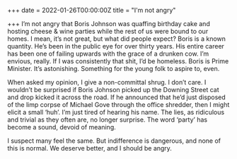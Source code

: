 +++
date = 2022-01-26T00:00:00Z
title = "I'm not angry"

+++
I’m not angry that Boris Johnson was quaffing birthday cake and hosting cheese & wine parties while the rest of us were bound to our homes. I mean, it’s not great, but what did people expect? Boris is a known quantity. He’s been in the public eye for over thirty years. His entire career has been one of failing upwards with the grace of a drunken cow. I’m envious, really. If I was consistently that shit, I’d be homeless. Boris is Prime Minister. It’s astonishing. Something for the young folk to aspire to, even.

When asked my opinion, I give a non-committal shrug. I don’t care. I wouldn’t be surprised if Boris Johnson picked up the Downing Street cat and drop kicked it across the road. If he announced that he’d just disposed of the limp corpse of Michael Gove through the office shredder, then I might elicit a small ‘huh’. I’m just tired of hearing his name. The lies, as ridiculous and trivial as they often are, no longer surprise. The word ‘party’ has become a sound, devoid of meaning.

I suspect many feel the same. But indifference is dangerous, and none of this is normal. We deserve better, and I should be angry.